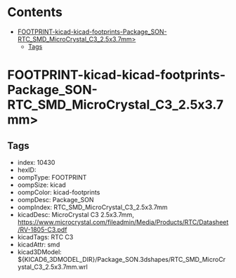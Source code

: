 



Contents
========

* [FOOTPRINT-kicad-kicad-footprints-Package_SON-RTC_SMD_MicroCrystal_C3_2.5x3.7mm>](#footprint-kicad-kicad-footprints-package_son-rtc_smd_microcrystal_c3_25x37mm)
	* [Tags](#tags)

# FOOTPRINT-kicad-kicad-footprints-Package_SON-RTC_SMD_MicroCrystal_C3_2.5x3.7mm>

## Tags

- index: 10430
- hexID: 
- oompType: FOOTPRINT
- oompSize: kicad
- oompColor: kicad-footprints
- oompDesc: Package_SON
- oompIndex: RTC_SMD_MicroCrystal_C3_2.5x3.7mm
- kicadDesc: MicroCrystal C3 2.5x3.7mm, https://www.microcrystal.com/fileadmin/Media/Products/RTC/Datasheet/RV-1805-C3.pdf
- kicadTags: RTC C3
- kicadAttr: smd
- kicad3DModel: ${KICAD6_3DMODEL_DIR}/Package_SON.3dshapes/RTC_SMD_MicroCrystal_C3_2.5x3.7mm.wrl

